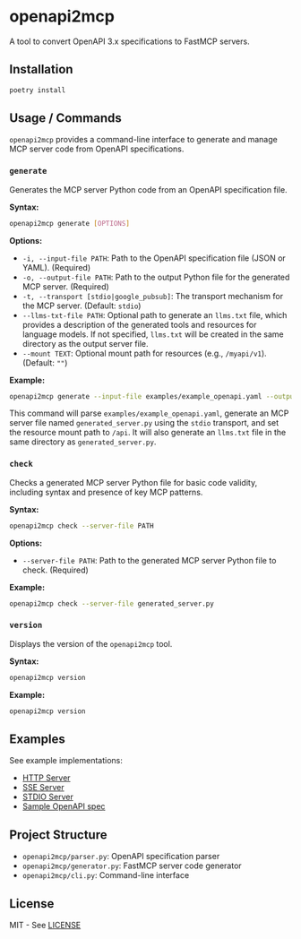 # openapi2mcp

A tool to convert OpenAPI 3.x specifications to FastMCP servers.

## Installation

```bash
poetry install
```

## Usage / Commands

`openapi2mcp` provides a command-line interface to generate and manage MCP server code from OpenAPI specifications.

### `generate`

Generates the MCP server Python code from an OpenAPI specification file.

**Syntax:**

```bash
openapi2mcp generate [OPTIONS]
```

**Options:**

*   `-i, --input-file PATH`: Path to the OpenAPI specification file (JSON or YAML). (Required)
*   `-o, --output-file PATH`: Path to the output Python file for the generated MCP server. (Required)
*   `-t, --transport [stdio|google_pubsub]`: The transport mechanism for the MCP server. (Default: `stdio`)
*   `--llms-txt-file PATH`: Optional path to generate an `llms.txt` file, which provides a description of the generated tools and resources for language models. If not specified, `llms.txt` will be created in the same directory as the output server file.
*   `--mount TEXT`: Optional mount path for resources (e.g., `/myapi/v1`). (Default: `""`)

**Example:**

```bash
openapi2mcp generate --input-file examples/example_openapi.yaml --output-file generated_server.py --transport stdio --mount "/api"
```

This command will parse `examples/example_openapi.yaml`, generate an MCP server file named `generated_server.py` using the `stdio` transport, and set the resource mount path to `/api`. It will also generate an `llms.txt` file in the same directory as `generated_server.py`.

### `check`

Checks a generated MCP server Python file for basic code validity, including syntax and presence of key MCP patterns.

**Syntax:**

```bash
openapi2mcp check --server-file PATH
```

**Options:**

*   `--server-file PATH`: Path to the generated MCP server Python file to check. (Required)

**Example:**

```bash
openapi2mcp check --server-file generated_server.py
```

### `version`

Displays the version of the `openapi2mcp` tool.

**Syntax:**

```bash
openapi2mcp version
```

**Example:**

```bash
openapi2mcp version
```

## Examples

See example implementations:
- [HTTP Server](examples/server_http.py)
- [SSE Server](examples/server_sse.py)
- [STDIO Server](examples/server_stdio.py)
- [Sample OpenAPI spec](examples/example_openapi.yaml)

## Project Structure

- `openapi2mcp/parser.py`: OpenAPI specification parser
- `openapi2mcp/generator.py`: FastMCP server code generator
- `openapi2mcp/cli.py`: Command-line interface

## License

MIT - See [LICENSE](LICENSE)